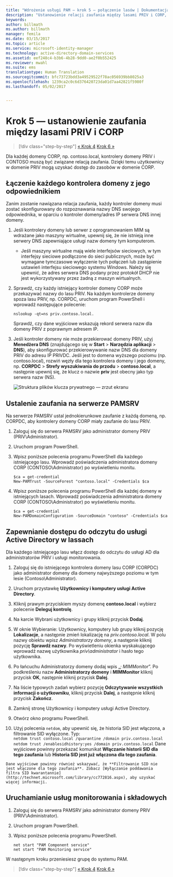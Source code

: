 ```yaml
---
title: "Wdrożenie usługi PAM — krok 5 — połączenie lasów | Dokumentacja firmy Microsoft"
description: "Ustanowienie relacji zaufania między lasami PRIV i CORP, dzięki czemu uprzywilejowani użytkownicy w lesie PRIV będą mieli w dalszym ciągu dostęp do zasobów w lesie CORP."
keywords: 
author: billmath
ms.author: billmath
manager: femila
ms.date: 03/15/2017
ms.topic: article
ms.service: microsoft-identity-manager
ms.technology: active-directory-domain-services
ms.assetid: eef248c4-b3b6-4b28-9dd0-ae2f0b552425
ms.reviewer: mwahl
ms.suite: ems
translationtype: Human Translation
ms.sourcegitcommit: bfc73723bdd3a49529522f78ac056939bb8025a3
ms.openlocfilehash: 1239ca2c0c6d376420723da01d7aa42821f5980f
ms.lasthandoff: 05/02/2017


---
```


# <a name="step-5--establish-trust-between-priv-and-corp-forests"></a>Krok 5 — ustanowienie zaufania między lasami PRIV i CORP

>[!div class="step-by-step"]
[« Krok 4](step-4-install-mim-components-on-pam-server.md)
[Krok 6 »](step-6-transition-group-to-pam.md)


Dla każdej domeny CORP, np. contoso.local, kontrolery domeny PRIV i CONTOSO muszą być związane relacją zaufania. Dzięki temu użytkownicy w domenie PRIV mogą uzyskać dostęp do zasobów w domenie CORP.

## <a name="connect-each-domain-controller-to-its-counterpart"></a>Łączenie każdego kontrolera domeny z jego odpowiednikiem

Zanim zostanie nawiązana relacja zaufania, każdy kontroler domeny musi zostać skonfigurowany do rozpoznawania nazwy DNS swojego odpowiednika, w oparciu o kontroler domeny/adres IP serwera DNS innej domeny.

1.  Jeśli kontrolery domeny lub serwer z oprogramowaniem MIM są wdrażane jako maszyny wirtualne, upewnij się, że nie istnieją inne serwery DNS zapewniające usługi nazw domeny tym komputerom.
    - Jeśli maszyny wirtualne mają wiele interfejsów sieciowych, w tym interfejsy sieciowe podłączone do sieci publicznych, może być wymagane tymczasowe wyłączenie tych połączeń lub zastąpienie ustawień interfejsu sieciowego systemu Windows. Należy się upewnić, że adres serwera DNS podany przez protokół DHCP nie jest wykorzystywany przez żadną z maszyn wirtualnych.

2.  Sprawdź, czy każdy istniejący kontroler domeny CORP może przekazywać nazwy do lasu PRIV. Na każdym kontrolerze domeny spoza lasu PRIV, np. CORPDC, uruchom program PowerShell i wprowadź następujące polecenie:

    ```
    nslookup -qt=ns priv.contoso.local.
    ```
    Sprawdź, czy dane wyjściowe wskazują rekord serwera nazw dla domeny PRIV z poprawnym adresem IP.

3.  Jeśli kontroler domeny nie może przekierować domeny PRIV, użyj **Menedżera DNS** (znajdującego się w **Start** > **Narzędzia aplikacji** > **DNS**), aby skonfigurować przekierowywanie nazw DNS dla domeny PRIV do adresu IP PRIVDC. Jeśli jest to domena wyższego poziomu (np. contoso.local), rozwiń węzły dla tego kontrolera domeny i jego domeny, np. **CORPDC** > **Strefy wyszukiwania do przodu** > **contoso.local**, a następnie upewnij się, że klucz o nazwie **priv** jest obecny jako typ serwera nazw (NS).

    ![Struktura plików klucza prywatnego — zrzut ekranu](./media/PAM_GS_DNS_Manager.png)

## <a name="establish-trust-on-pamsrv"></a>Ustalenie zaufania na serwerze PAMSRV

Na serwerze PAMSRV ustal jednokierunkowe zaufanie z każdą domeną, np. CORPDC, aby kontrolery domeny CORP miały zaufanie do lasu PRIV.

1. Zaloguj się do serwera PAMSRV jako administrator domeny PRIV (PRIV\Administrator).

2.  Uruchom program PowerShell.

3.  Wpisz poniższe polecenia programu PowerShell dla każdego istniejącego lasu. Wprowadź poświadczenia administratora domeny CORP (CONTOSO\Administrator) po wyświetleniu monitu.

    ```
    $ca = get-credential
    New-PAMTrust -SourceForest "contoso.local" -Credentials $ca
    ```

4.  Wpisz poniższe polecenia programu PowerShell dla każdej domeny w istniejących lasach. Wprowadź poświadczenia administratora domeny CORP (CONTOSO\Administrator) po wyświetleniu monitu.

    ```
    $ca = get-credential
    New-PAMDomainConfiguration -SourceDomain "contoso" -Credentials $ca
    ```

## <a name="give-forests-read-access-to-active-directory"></a>Zapewnianie dostępu do odczytu do usługi Active Directory w lassach

Dla każdego istniejącego lasu włącz dostęp do odczytu do usługi AD dla administratorów PRIV i usługi monitorowania.

1.  Zaloguj się do istniejącego kontrolera domeny lasu CORP (CORPDC) jako administrator domeny dla domeny najwyższego poziomu w tym lesie (Contoso\Administrator).  
2.  Uruchom przystawkę **Użytkownicy i komputery usługi Active Directory**.  
3.  Kliknij prawym przyciskiem myszy domenę **contoso.local** i wybierz polecenie **Deleguj kontrolę**.  
4.  Na karcie Wybrani użytkownicy i grupy kliknij przycisk **Dodaj**.  
5.  W oknie Wybieranie: Użytkownicy, komputery lub grupy kliknij pozycję **Lokalizacje**, a następnie zmień lokalizację na *priv.contoso.local*.  W polu nazwy obiektu wpisz *Administratorzy domeny*, a następnie kliknij pozycję **Sprawdź nazwy**. Po wyświetleniu okienka wyskakującego wprowadź nazwę użytkownika *priv\administrator* i hasło tego użytkownika.  
6.  Po łańcuchu Administratorzy domeny dodaj wpis „*; MIMMonitor*”. Po podkreśleniu nazw **Administratorzy domeny** i **MIMMonitor** kliknij przycisk **OK**, następnie kliknij przycisk **Dalej**.  
7.  Na liście typowych zadań wybierz pozycję **Odczytywanie wszystkich informacji o użytkowniku**, kliknij przycisk **Dalej**, a następnie kliknij przycisk **Zakończ**.  
8.  Zamknij stronę Użytkownicy i komputery usługi Active Directory.

9.  Otwórz okno programu PowerShell.  
10.  Użyj polecenia `netdom`, aby upewnić się, że historia SID jest włączona, a filtrowanie SID wyłączone. Typ:  
    ```
    netdom trust contoso.local /quarantine /domain priv.contoso.local
    netdom trust /enablesidhistory:yes /domain priv.contoso.local
    ```
    Dane wyjściowe powinny przekazać komunikat **Włączanie historii SID dla tego zaufania** lub **Historia SID jest już włączona dla tego zaufania**.

    Dane wyjściowe powinny również wskazywać, że **Filtrowanie SID nie jest włączone dla tego zaufania**. Zobacz [Wyłączanie poddawania filtra SID kwarantannie](http://technet.microsoft.com/library/cc772816.aspx), aby uzyskać więcej informacji.

## <a name="start-the-monitoring-and-component-services"></a>Uruchamianie usług monitorowania i składowych

1.  Zaloguj się do serwera PAMSRV jako administrator domeny PRIV (PRIV\Administrator).

2.  Uruchom program PowerShell.

3.  Wpisz poniższe polecenia programu PowerShell.

    ```
    net start "PAM Component service"
    net start "PAM Monitoring service"
    ```

W następnym kroku przeniesiesz grupę do systemu PAM.

>[!div class="step-by-step"]
[« Krok 4](step-4-install-mim-components-on-pam-server.md)
[Krok 6 »](step-6-transition-group-to-pam.md)

